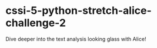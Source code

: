 # cssi-5-python-stretch-alice-challenge-2
Dive deeper into the text analysis looking glass with Alice!
